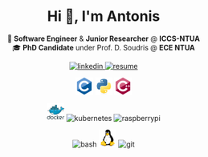 <h1 align="center">Hi 👋, I'm Antonis</h1>
  
<p align="center">
  🔭 <b>Software Engineer</b> & <b>Junior Researcher</b> @ <b>ICCS-NTUA</b>
  <br>
  🎓 <b>PhD Candidate</b> under Prof. D. Soudris @ <b>ECE NTUA</b>
  </p>

<p align="center">
  <a href="https://linkedin.com/in/akarteris" target="_blank" rel="noreferrer"> <img src="https://img.shields.io/badge/LinkedIn-blue?style=flat&logo=linkedin" alt="linkedin" /> </a>
  <a href="https://github.com/UphillD/UphillD/raw/main/CV_aKarteris.pdf" target="_blank" rel="noreferrer"> <img src="https://img.shields.io/badge/Resume-brightgreen?style=flat&logo=googlekeep&logoColor=white" alt="resume" /> </a>
</p>

<p align="center">
  <img src="https://raw.githubusercontent.com/devicons/devicon/master/icons/c/c-original.svg" alt="c" width="35" height="35"/>
  <img src="https://raw.githubusercontent.com/devicons/devicon/master/icons/python/python-original.svg" alt="python" width="35" height="35"/>
  <img src="https://raw.githubusercontent.com/devicons/devicon/master/icons/cplusplus/cplusplus-original.svg" alt="cplusplus" width="35" height="35"/>
</p>
<p align="center">
<img src="https://raw.githubusercontent.com/devicons/devicon/master/icons/docker/docker-original-wordmark.svg" alt="docker" width="35" height="35"/>
  <img src="https://www.vectorlogo.zone/logos/kubernetes/kubernetes-icon.svg" alt="kubernetes" width="35" height="35"/>
   <img src="https://cdn.jsdelivr.net/gh/devicons/devicon/icons/raspberrypi/raspberrypi-original.svg" alt="raspberrypi" width="35" height="35" />
</p>
<p align="center">
  <img src="https://www.vectorlogo.zone/logos/gnu_bash/gnu_bash-icon.svg" alt="bash" width="35" height="35"/>
  <img src="https://raw.githubusercontent.com/devicons/devicon/master/icons/linux/linux-original.svg" alt="linux" width="35" height="35"/>
  <img src="https://www.vectorlogo.zone/logos/git-scm/git-scm-icon.svg" alt="git" width="35" height="35"/>
</p>
